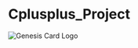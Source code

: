 # Cplusplus_Project
![Genesis Card Logo](https://user-images.githubusercontent.com/80387015/132115821-6b658e6e-91f7-442b-99c1-38a26c1785cb.png)

